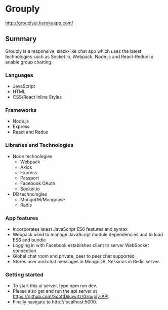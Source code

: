 # Grouply

http://grouplyui.herokuapp.com/

## Summary

Grouply is a responsive, slack-like chat app which uses the latest technologies such as Socket.io, Webpack, Node.js and React-Redux to enable group chatting.

### Languages

* JavaScript
* HTML
* CSS/React Inline Styles

### Frameworks

* Node.js
* Express
* React and Redux

### Libraries and Technologies

* Node technologies
  + Webpack
  + Axios
  + Express
  + Passport
  + Facebook OAuth
  + Socket.io
* DB technologies
  + MongoDB/Mongoose
  + Redis

### App features

- Incorporates latest JavaScript ES6 features and syntax
- Webpack used to manage JavaScript module dependencies and to load ES6 and bundle
- Logging in with Facebook establishes client to server WebSocket connection
- Global chat room and private, peer to peer chat supported
- Stores user and chat messages in MongoDB, Sessions in Redis server

### Getting started

- To start this ui server, type npm run dev.
- Please also get and run the api server at https://github.com/ScottDikowitz/Grouply-API.
- Finally navigate to http://localhost:5000.
